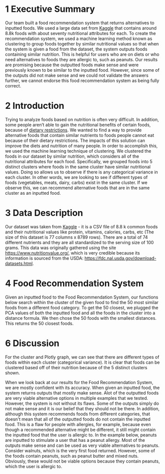 # 1 Executive Summary
Our team built a food recommendation system that returns alternatives to inputted foods. We used a large data set from [Kaggle](https://www.kaggle.com/datasets/trolukovich/nutritional-values-for-common-foods-and-products) that contains around 8.8k foods with about seventy nutritional attributes for each. To create the recommendation system, we used a machine learning method known as clustering to group foods together by similar nutritional values so that when the system is given a food from the dataset, the system outputs foods containing similar nutrition. This is helpful for users who are on diets or who need alternatives to foods they are allergic to, such as peanuts. Our results are promising because the outputted foods make sense and were previously known to be similar to the inputted food. However, since some of the outputs did not make sense and we could not validate the answers further, we cannot endorse this food recommendation system as being fully correct.

# 2 Introduction

Trying to analyze foods based on nutrition is often very difficult. In addition, some people aren’t able to gain the nutritional benefits of certain foods, because of [dietary restrictions](https://www.mynutritionclinic.com.au/diet-restriction/). We wanted to find a way to provide alternative foods that contain similar nutrients to foods people cannot eat because of their dietary restrictions. The impacts of this solution can improve the diets and nutrition of many people. In order to accomplish this, we used the machine learning technique of clustering. We clustered the foods in our dataset by similar nutrition, which considers all of the nutritional attributes for each food. Specifically, we grouped foods into 5 distinct clusters where foods in the same cluster have similar nutritional values. Doing so allows us to observe if there is any categorical variance in each cluster. In other words, we are looking to see if different types of foods (vegetables, meats, dairy, carbs) exist in the same cluster. If we observe this, we can recommend alternative foods that are in the same cluster as an inputted food.

# 3 Data Description

Our dataset was taken from [Kaggle](https://www.kaggle.com/datasets/trolukovich/nutritional-values-for-common-foods-and-products) - it is a CSV file of 8.8 k common foods and their nutritional values like protein, vitamins, calories, carbs, etc (The size of this dataset is 77 columns x 8789 rows). There are a total of 74 different nutrients and they are all standardized to the serving size of 100 grams. This data was originally gathered using the site https://www.nutritionvalue.org/, which is very credible because its information is sourced from the USDA: https://fdc.nal.usda.gov/download-datasets.html.

# 4 Food Recommendation System
Given an inputted food to the Food Recommendation System, our functions below search within the cluster of the given food to find the 50 most similar foods from a different food category. To get the 50 closest, we plugged the PCA values of both the inputted food and all the foods in the cluster into a distance formula. We then chose the 50 foods with the smallest distances. This returns the 50 closest foods.

# 6 Discussion
For the cluster and Plotly graph, we can see that there are different types of foods within each cluster (categorical variance). It is clear that foods can be clustered based off of their nutrition because of the 5 distinct clusters shown. 

When we look back at our results for the Food Recommendation System, we are mostly confident with its accuracy. When given an inputted food, the system returns outputs that mostly make sense. Alot of the outputted foods are very viable alternative options in multiple examples that we tested. However, the system is not without its flaws. Some of the outputs simply do not make sense and it is our belief that they should not be there. In addition, although this system recommends foods from different categories, that doesn't mean that all of the outputted foods do not contain the inputted food. This is a flaw for people with allergies, for example, because even though a recommended alternative might be different, it still might contain the inputted food that the user is allergic to. In the example below, peanuts are inputted to stimulate a user that has a peanut allergy. Most of the outputs make sense and can be used as very viable alternatives to peanuts. Consider walnuts, which is the very first food returned. However, some of the foods contain peanuts, such as peanut butter and mixed nuts. Obviously, these would not be viable options because they contain peanuts, which the user is allergic to.
